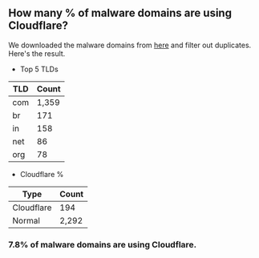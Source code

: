 ## How many % of malware domains are using Cloudflare?


We downloaded the malware domains from [here](https://urlhaus.abuse.ch) and filter out duplicates.
Here's the result.


[//]: # (start replacement)


- Top 5 TLDs

| TLD | Count |
| --- | --- |
| com | 1,359 |
| br | 171 |
| in | 158 |
| net | 86 |
| org | 78 |


- Cloudflare %

| Type | Count |
| --- | --- |
| Cloudflare | 194 |
| Normal | 2,292 |


### 7.8% of malware domains are using Cloudflare.